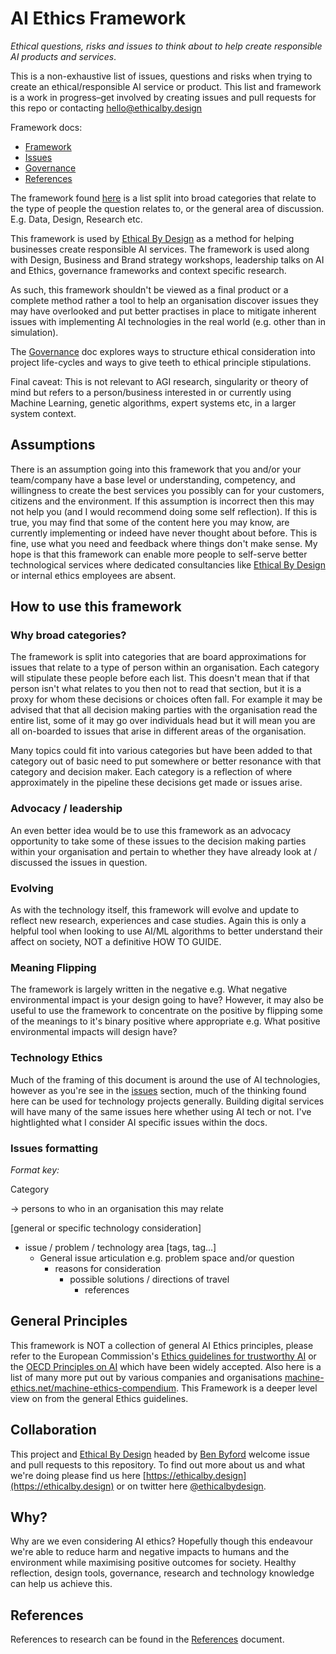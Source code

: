 # AI Ethics Framework

*Ethical questions, risks and issues to think about to help create responsible AI products and services*.

This is a non-exhaustive list of issues, questions and risks when trying to create an ethical/responsible AI service or product. This list and framework is a work in progress–get involved by creating issues and pull requests for this repo or contacting [hello@ethicalby.design](hello@ethicalby.design)

Framework docs:
- [Framework](https://github.com/benbyford/ai-ethics-framework/blob/master/Framework.md)
- [Issues](https://github.com/benbyford/ai-ethics-framework/blob/master/Issues.md)
- [Governance](https://github.com/benbyford/ai-ethics-framework/blob/master/Governance.md)
- [References](https://github.com/benbyford/ai-ethics-framework/blob/master/References.md)

The framework found [here](https://github.com/benbyford/ai-ethics-framework/blob/master/Framework.md) is a list split into broad categories that relate to the type of people the question relates to, or the general area of discussion. E.g. Data, Design, Research etc.

This framework is used by [Ethical By Design](https://ethicalby.design) as a method for helping businesses create responsible AI services. The framework is used along with Design, Business and Brand strategy workshops, leadership talks on AI and Ethics, governance frameworks and context specific research.

As such, this framework shouldn't be viewed as a final product or a complete method rather a tool to help an organisation discover issues they may have overlooked and put better practises in place to mitigate inherent issues with implementing AI technologies in the real world (e.g. other than in simulation).

The [Governance](https://github.com/benbyford/ai-ethics-framework/blob/master/Governance.md) doc explores ways to structure ethical consideration into project life-cycles and ways to give teeth to ethical principle stipulations.

Final caveat: This is not relevant to AGI research, singularity or theory of mind but refers to a person/business interested in or currently using Machine Learning, genetic algorithms, expert systems etc, in a larger system context.

## Assumptions

There is an assumption going into this framework that you and/or your team/company have a base level or understanding, competency, and willingness to create the best services you possibly can for your customers, citizens and the environment. If this assumption is incorrect then this may not help you (and I would recommend doing some self reflection). If this is true, you may find that some of the content here you may know, are currently implementing or indeed have never thought about before. This is fine, use what you need and feedback where things don't make sense. My hope is that this framework can enable more people to self-serve better technological services where dedicated consultancies like [Ethical By Design](https://ethicalby.design) or internal ethics employees are absent.

## How to use this framework

### Why broad categories?

The framework is split into categories that are board approximations for issues that relate to a type of person within an organisation. Each category will stipulate these people before each list. This doesn't mean that if that person isn't what relates to you then not to read that section, but it is a proxy for whom these decisions or choices often fall. For example it may be advised that that all decision making parties with the organisation read the entire list, some of it may go over individuals head but it will mean you are all on-boarded to issues that arise in different areas of the organisation.

Many topics could fit into various categories but have been added to that category out of basic need to put somewhere or better resonance with that category and decision maker. Each category is a reflection of where approximately in the pipeline these decisions get made or issues arise.

### Advocacy / leadership

An even better idea would be to use this framework as an advocacy opportunity to take some of these issues to the decision making parties within your organisation and pertain to whether they have already look at / discussed the issues in question.

### Evolving

As with the technology itself, this framework will evolve and update to reflect new research, experiences and case studies. Again this is only a helpful tool when looking to use AI/ML algorithms to better understand their affect on society, NOT a definitive HOW TO GUIDE.

### Meaning Flipping

The framework is largely written in the negative e.g. What negative environmental impact is your design going to have? However, it may also be useful to use the framework to concentrate on the positive by flipping some of the meanings to it's binary positive where appropriate e.g. What positive environmental impacts will design have?

### Technology Ethics

Much of the framing of this document is around the use of AI technologies, however as you're see in the [issues](https://github.com/benbyford/ai-ethics-framework/blob/master/Issues.md) section, much of the thinking found here can be used for technology projects generally. Building digital services will have many of the same issues here whether using AI tech or not. I've hightlighted what I consider AI specific issues within the docs.

### Issues formatting

*Format key:*

Category

-> persons to who in an organisation this may relate

[general or specific technology consideration]

- issue / problem / technology area [tags, tag...]
  - General issue articulation e.g. problem space and/or question
    - reasons for consideration
      - possible solutions / directions of travel
        - references


## General Principles

This framework is NOT a collection of general AI Ethics principles, please refer to the European Commission's [Ethics guidelines for trustworthy AI](https://ec.europa.eu/digital-single-market/en/news/ethics-guidelines-trustworthy-ai) or the [OECD Principles on AI](https://www.oecd.org/going-digital/ai/principles/) which have been widely accepted. Also here is a list of many more put out by various companies and organisations [machine-ethics.net/machine-ethics-compendium](https://www.machine-ethics.net/machine-ethics-compendium/). This Framework is a deeper level view on from the general Ethics guidelines.

## Collaboration

This project and [Ethical By Design](https://ethicalby.design) headed by [Ben Byford](https://www.benbyford.com) welcome issue and pull requests to this repository. To find out more about us and what we're doing please find us here [https://ethicalby.design](https://ethicalby.design) or on twitter here [@ethicalbydesign](https://twitter.com/ethicalbydesign).

## Why?

Why are we even considering AI ethics? Hopefully though this endeavour we're able to reduce harm and negative impacts to humans and the environment while maximising positive outcomes for society. Healthy reflection, design tools, governance, research and technology knowledge can help us achieve this.

## References

References to research can be found in the [References](https://github.com/benbyford/ai-ethics-framework/blob/master/References.md) document.
